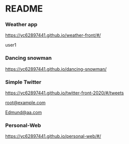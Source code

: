 # README

### Weather app
https://yc62897441.github.io/weather-front/#/

user1

### Dancing snowman
https://yc62897441.github.io/dancing-snowman/

### Simple Twitter
https://yc62897441.github.io/twitter-front-2020/#/tweets

root@example.com

Edmund@aa.com

### Personal-Web
https://yc62897441.github.io/personal-web/#/
